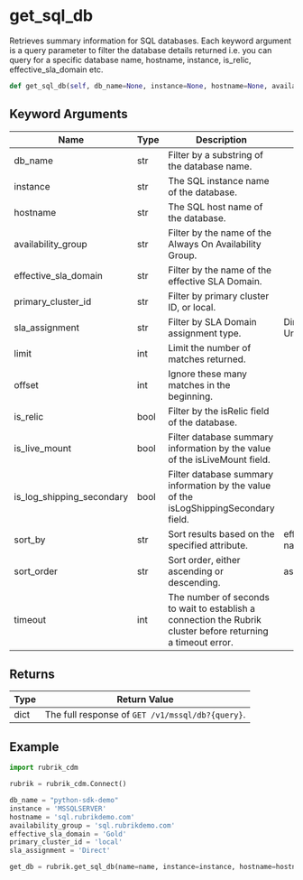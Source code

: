 # get_sql_db

Retrieves summary information for SQL databases. Each keyword argument is a query parameter to filter the database details returned i.e. you can query for a specific database name, hostname, instance, is_relic, effective_sla_domain etc.
```py
def get_sql_db(self, db_name=None, instance=None, hostname=None, availability_group=None, effective_sla_domain=None, primary_cluster_id='local', sla_assignment=None, limit=None, offset=None,  is_relic=None, is_live_mount=None, is_log_shipping_secondary=None, sort_by=None, sort_order=None, timeout=15)
```

## Keyword Arguments
| Name                      | Type | Description                                                                 | Choices | Default |
|---------------------------|------|-----------------------------------------------------------------------------|---------|---------|
| db_name                      | str  | Filter by a substring of the database name.                              |         |         |
| instance                  | str  | The SQL instance name of the database.                                      |         |         |
| hostname                  | str  | The SQL host name of the database.                                          |         |         |
| availability_group        | str  | Filter by the name of the Always On Availability Group.                     |         |         |
| effective_sla_domain      | str  | Filter by the name of the effective SLA Domain.                             |         |         |
| primary_cluster_id        | str  | Filter by primary cluster ID, or local.                                     |         |  local  |
| sla_assignment            | str  | Filter by SLA Domain assignment type.                                       |Direct, Derived, Unassigned |         |
| limit                     | int  | Limit the number of matches returned.                                       |         |         |
| offset                    | int  | Ignore these many matches in the beginning.                                 |         |         |
| is_relic                  | bool | Filter by the isRelic field of the database.                                |         |         |
| is_live_mount             | bool | Filter database summary information by the value of the isLiveMount field.  |         |         |
| is_log_shipping_secondary | bool | Filter database summary information by the value of the isLogShippingSecondary field.|         |         |
| sort_by                   | str  | Sort results based on the specified attribute.                              | effectiveSlaDomainName, name |         |
| sort_order                | str  | Sort order, either ascending or descending.                                 | asc, desc |         |
| timeout                   | int  | The number of seconds to wait to establish a connection the Rubrik cluster before returning a timeout error. |         |    15     |

## Returns
| Type | Return Value                                                                                  |
|------|-----------------------------------------------------------------------------------------------|
| dict | The full response of `GET /v1/mssql/db?{query}`.                                              |
## Example
```py
import rubrik_cdm

rubrik = rubrik_cdm.Connect()

db_name = "python-sdk-demo"
instance = 'MSSQLSERVER'
hostname = 'sql.rubrikdemo.com'
availability_group = 'sql.rubrikdemo.com'
effective_sla_domain = 'Gold'
primary_cluster_id = 'local'
sla_assignment = 'Direct'

get_db = rubrik.get_sql_db(name=name, instance=instance, hostname=hostname, availability_group=availability_group, effective_sla_domain=effective_sla_domain, primary_cluster_id=primary_cluster_id, sla_assignment=sla_assignment)
```
